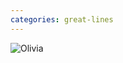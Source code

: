 ```yaml
---
categories: great-lines
---
```


![Olivia][Olivia]

<!-- Images -->
[Olivia]: /sites/default/files/olivia.JPG
